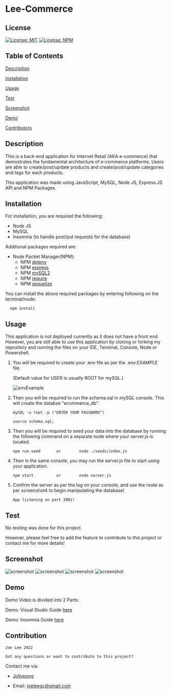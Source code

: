 # Lee-Commerce

## License
  [![License: MIT](https://img.shields.io/badge/License-MIT-yellow.svg)](https://opensource.org/licenses/MIT)
  [![License: NPM](https://img.shields.io/badge/License-NPM-blue.svg)](https://docs.npmjs.com/policies/npm-license)

## Table of Contents

[Description](#description)

[Installation](#installation)

[Usage](#usage)

[Test](#test)

[Screenshot](#screenshot)

[Demo](#demo)

[Contributors](#contributors)

## Description

This is a back-end application for Internet Retail (AKA e-commerce) that demostrates the fundamental architecture of e-commerce platforms. Users are able to create/post/update products and create/post/update categories and tags for each products. 

This application was made using JavaScript, MySQL, Node JS, Express.JS API and NPM Packages. 

## Installation

  For Installation, you are required the following:
  - Node JS 
  - MySQL 
  - Insomnia (to handle post/put requests for the database)
  
  Additional packages required are: 
  - Node Packet Manager(NPM):
    - NPM [dotenv](https://www.npmjs.com/package/dotenv)
    - NPM [express](https://www.npmjs.com/package/express)
    - NPM [mySQL2](https://www.npmjs.com/package/mysql2)
    - NPM [require](https://www.npmjs.com/package/require)
    - NPM [sequelize](https://www.npmjs.com/package/sequelize)

  You can install the above required packages by entering following on the terminal/node:
  ```
    npm install
  ```
## Usage
This application is not deployed currently as it does not have a front end. However, you are still able to use this application by cloning or forking my repository and running the files on your IDE, Terminal, Console, Node or Powershell.

1. You will be required to create your .env file as per the .env.EXAMPLE file. 

    (Default value for USER is usually ROOT for mySQL.) 

    ![envExample](./Assets/envexample.png)

2. Then you will be required to run the schema.sql in mySQL console. 
This will create the databse "ecommerce_db". 
    ```
    mySQL -u root -p ("ENTER YOUR PASSWORD")

    source schema.sql;
    ```

3. Then you will be required to seed your data into the database by running the following command on a separate node where your server.js is located. 
    ```
    npm run seed       or        node ./seeds/index.js
    ```
4. Then in the same console, you may run the server.js file to start using your application. 
    ```
    npm start          or        node server.js
    ```

5. Confirm the server as per the log on your console, and use the route as per screenshot4 to begin manipulating the database! 

    ```
    App listening on port 3001!
    ```

## Test
No testing was done for this project. 

However, please feel free to add the feature to contribute to this project or contact me for more details!

## Screenshot

![screenshot](./Assets/screenshot1.png)
![screenshot](./Assets/screenshot2.png)
![screenshot](./Assets/screenshot3.png)
![screenshot](./Assets/screenshot4.png)

## Demo 
Demo Video is divided into 2 Parts: 

Demo: Visual Studio Guide [here](https://youtu.be/qgiMm5A8d34)

Demo: Insomnia Guide [here](https://youtu.be/fRAtjuBpgtM)
## Contribution

    Joe Lee 2022

    Got any questions or want to contribute to this project? 

Contact me via: 

  - [Jollypong](https//:github.com/Jollypong) 

  - Email: joeleegc@gmail.com

## 
